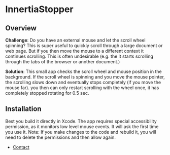 

# InnertiaStopper

## Overview
**Challenge**: 
Do you have an external mouse and let the scroll wheel spinning? This is super useful to quickly scroll through a large document or web page. But if you then move the mouse to a different context it continues scrolling. This is often undesirable (e.g. the it starts scrolling through the tabs of the browser or another document.)

**Solution**: This small app checks the scroll wheel and mouse position in the background. If the scroll wheel is spinning and you move the mouse pointer, the scrolling slows down and eventually stops completely (if you move the mouse far). you then can only restart scrolling with the wheel once, it has completely stopped rotating for 0.5 sec.

## Installation
Best you build it directly in Xcode. The app requires special  accessibility permission, as it monitors low level mouse events. It will ask the first time you use it.
Note: If you make changes to the code and rebuild it, you will need to delete the permissions and then allow again.

- [Contact](#contact)

<!--stackedit_data:
eyJoaXN0b3J5IjpbMTk1NTQxNTY5LC0xNzQyMTMxNTVdfQ==
-->